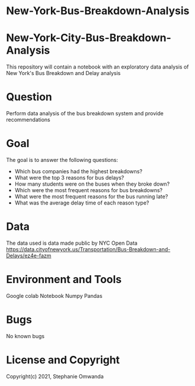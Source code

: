 # New-York-Bus-Breakdown-Analysis
# New-York-City-Bus-Breakdown-Analysis

This repository will contain a notebook with an exploratory data analysis of New York's Bus Breakdown and Delay analysis

# Question

Perform data analysis of the bus breakdown system and provide recommendations

# Goal

The goal is to answer the following questions:
*   Which bus companies had the highest breakdowns?
*   What were the top 3 reasons for bus delays?
*   How many students were on the buses when they broke down?
*   Which were the most frequent reasons for bus breakdowns?
*   What were the most frequent reasons for the bus running late?
*   What was the average delay time of each reason type?

# Data

The data used is data made public by NYC Open Data https://data.cityofnewyork.us/Transportation/Bus-Breakdown-and-Delays/ez4e-fazm

# Environment and Tools

Google colab Notebook
Numpy
Pandas

# Bugs

No known bugs

# License and Copyright 

Copyright(c) 2021, Stephanie Omwanda
